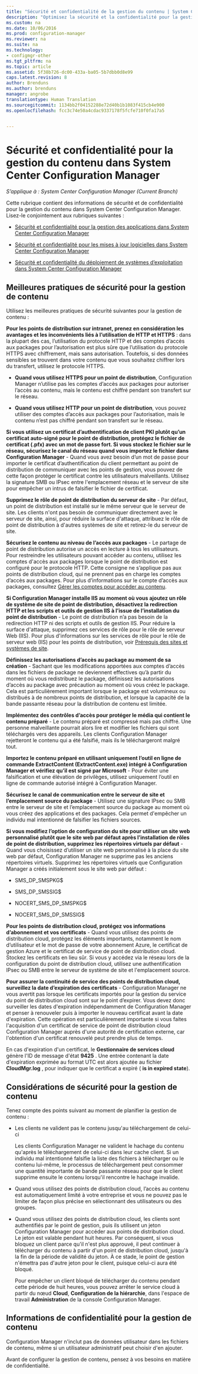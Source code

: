 ```yaml
---
title: "Sécurité et confidentialité de la gestion du contenu | System Center Configuration Manager"
description: "Optimisez la sécurité et la confidentialité pour la gestion du contenu dans System Center Configuration Manager."
ms.custom: na
ms.date: 10/06/2016
ms.prod: configuration-manager
ms.reviewer: na
ms.suite: na
ms.technology:
- configmgr-other
ms.tgt_pltfrm: na
ms.topic: article
ms.assetid: 5f38b726-dc00-433a-ba05-5b7dbb0d8e99
caps.latest.revision: 8
author: Brenduns
ms.author: brenduns
manager: angrobe
translationtype: Human Translation
ms.sourcegitcommit: 1134bb2f04152288e72d40b1b1083f415cb4e900
ms.openlocfilehash: fcc3c74e50a4cdac9337178f5fcfe710f0fa17a5


---
```

# <a name="security-and-privacy-for-content-management-for-system-center-configuration-manager"></a>Sécurité et confidentialité pour la gestion du contenu dans System Center Configuration Manager

*S’applique à : System Center Configuration Manager (Current Branch)*

Cette rubrique contient des informations de sécurité et de confidentialité pour la gestion du contenu dans System Center Configuration Manager. Lisez-le conjointement aux rubriques suivantes :  

-   [Sécurité et confidentialité pour la gestion des applications dans System Center Configuration Manager](../../../apps/plan-design/security-and-privacy-for-application-management.md)  

-   [Sécurité et confidentialité pour les mises à jour logicielles dans System Center Configuration Manager](/sccm/sum/plan-design/security-and-privacy-for-software-updates)  

-   [Sécurité et confidentialité du déploiement de systèmes d’exploitation dans System Center Configuration Manager](../../../osd/plan-design/security-and-privacy-for-operating-system-deployment.md)  

##  <a name="a-namebkmksecuritycontentmanagementa-security-best-practices-for-content-management"></a><a name="BKMK_Security_ContentManagement"></a> Meilleures pratiques de sécurité pour la gestion de contenu  
 Utilisez les meilleures pratiques de sécurité suivantes pour la gestion de contenu :  

 **Pour les points de distribution sur intranet, prenez en considération les avantages et les inconvénients liés à l’utilisation de HTTP et HTTPS** : dans la plupart des cas, l’utilisation du protocole HTTP et des comptes d’accès aux packages pour l’autorisation est plus sûre que l’utilisation du protocole HTTPS avec chiffrement, mais sans autorisation. Toutefois, si des données sensibles se trouvent dans votre contenu que vous souhaitez chiffrer lors du transfert, utilisez le protocole HTTPS.  

-   **Quand vous utilisez HTTPS pour un point de distribution**, Configuration Manager n’utilise pas les comptes d’accès aux packages pour autoriser l’accès au contenu, mais le contenu est chiffré pendant son transfert sur le réseau.  

-   **Quand vous utilisez HTTP pour un point de distribution**, vous pouvez utiliser des comptes d’accès aux packages pour l’autorisation, mais le contenu n’est pas chiffré pendant son transfert sur le réseau.  


**Si vous utilisez un certificat d’authentification de client PKI plutôt qu’un certificat auto-signé pour le point de distribution, protégez le fichier de certificat (.pfx) avec un mot de passe fort. Si vous stockez le fichier sur le réseau, sécurisez le canal du réseau quand vous importez le fichier dans Configuration Manager** - Quand vous avez besoin d’un mot de passe pour importer le certificat d’authentification du client permettant au point de distribution de communiquer avec les points de gestion, vous pouvez de cette façon protéger le certificat contre les utilisateurs malveillants. Utilisez la signature SMB ou IPsec entre l'emplacement réseau et le serveur de site pour empêcher un intrus de falsifier le fichier de certificat.  

**Supprimez le rôle de point de distribution du serveur de site** - Par défaut, un point de distribution est installé sur le même serveur que le serveur de site. Les clients n'ont pas besoin de communiquer directement avec le serveur de site, ainsi, pour réduire la surface d'attaque, attribuez le rôle de point de distribution à d'autres systèmes de site et retirez-le du serveur de site.  

**Sécurisez le contenu au niveau de l’accès aux packages** - Le partage de point de distribution autorise un accès en lecture à tous les utilisateurs. Pour restreindre les utilisateurs pouvant accéder au contenu, utilisez les comptes d'accès aux packages lorsque le point de distribution est configuré pour le protocole HTTP. Cette consigne ne s’applique pas aux points de distribution cloud, qui ne prennent pas en charge les comptes d’accès aux packages. Pour plus d’informations sur le compte d’accès aux packages, consultez [Gérer les comptes pour accéder au contenu](../../../core/plan-design/hierarchy/manage-accounts-to-access-content.md).


**Si Configuration Manager installe IIS au moment où vous ajoutez un rôle de système de site de point de distribution, désactivez la redirection HTTP et les scripts et outils de gestion IIS à l’issue de l’installation du point de distribution** - Le point de distribution n’a pas besoin de la redirection HTTP ni des scripts et outils de gestion IIS. Pour réduire la surface d'attaque, supprimez ces services de rôle pour le rôle de serveur Web (IIS).  Pour plus d'informations sur les services de rôle pour le rôle de serveur web (IIS) pour les points de distribution, voir [Prérequis des sites et systèmes de site](/sccm/core/plan-design/configs/site-and-site-system-prerequisites).  

**Définissez les autorisations d’accès au package au moment de sa création** - Sachant que les modifications apportées aux comptes d’accès dans les fichiers de package ne deviennent effectives qu’à partir du moment où vous redistribuez le package, définissez les autorisations d’accès au package avec précaution au moment où vous créez le package. Cela est particulièrement important lorsque le package est volumineux ou distribués à de nombreux points de distribution, et lorsque la capacité de la bande passante réseau pour la distribution de contenu est limitée.  

**Implémentez des contrôles d’accès pour protéger le média qui contient le contenu préparé** - Le contenu préparé est compressé mais pas chiffré. Une personne malveillante pourrait alors lire et modifier les fichiers qui sont téléchargés vers des appareils. Les clients Configuration Manager rejetteront le contenu qui a été falsifié, mais ils le téléchargeront malgré tout.  

**Importez le contenu préparé en utilisant uniquement l’outil en ligne de commande ExtractContent (ExtractContent.exe) intégré à Configuration Manager et vérifiez qu’il est signé par Microsoft** - Pour éviter une falsification et une élévation de privilèges, utilisez uniquement l’outil en ligne de commande autorisé intégré à Configuration Manager.  

**Sécurisez le canal de communication entre le serveur de site et l’emplacement source du package** - Utilisez une signature IPsec ou SMB entre le serveur de site et l’emplacement source du package au moment où vous créez des applications et des packages. Cela permet d'empêcher un individu mal intentionné de falsifier les fichiers sources.  

**Si vous modifiez l’option de configuration du site pour utiliser un site web personnalisé plutôt que le site web par défaut après l’installation de rôles de point de distribution, supprimez les répertoires virtuels par défaut** - Quand vous choisissez d’utiliser un site web personnalisé à la place du site web par défaut, Configuration Manager ne supprime pas les anciens répertoires virtuels. Supprimez les répertoires virtuels que Configuration Manager a créés initialement sous le site web par défaut :  

-   SMS_DP_SMSPKG$  

-   SMS_DP_SMSSIG$  

-   NOCERT_SMS_DP_SMSPKG$  

-   NOCERT_SMS_DP_SMSSIG$  

**Pour les points de distribution cloud, protégez vos informations d’abonnement et vos certificats** - Quand vous utilisez des points de distribution cloud, protégez les éléments importants, notamment le nom d’utilisateur et le mot de passe de votre abonnement Azure, le certificat de gestion Azure et le certificat de service de point de distribution cloud. Stockez les certificats en lieu sûr. Si vous y accédez via le réseau lors de la configuration du point de distribution cloud, utilisez une authentification IPsec ou SMB entre le serveur de système de site et l'emplacement source.  

**Pour assurer la continuité de service des points de distribution cloud, surveillez la date d’expiration des certificats** - Configuration Manager ne vous avertit pas lorsque les certificats importés pour la gestion du service du point de distribution cloud sont sur le point d’expirer. Vous devez donc surveiller les dates d'expiration indépendamment de Configuration Manager et penser à renouveler puis à importer le nouveau certificat avant la date d'expiration. Cette opération est particulièrement importante si vous faites l'acquisition d'un certificat de service de point de distribution cloud Configuration Manager auprès d'une autorité de certification externe, car l'obtention d'un certificat renouvelé peut prendre plus de temps.  

 En cas d'expiration d'un certificat, le **Gestionnaire de services cloud** génère l'ID de message d'état **9425** . Une entrée contenant la date d'expiration exprimée au format UTC est alors ajoutée au fichier **CloudMgr.log** , pour indiquer que le certificat a expiré ( **is in expired state**).  

## <a name="security-considerations-for-content-management"></a>Considérations de sécurité pour la gestion de contenu  
Tenez compte des points suivant au moment de planifier la gestion de contenu :  

-   Les clients ne valident pas le contenu jusqu'au téléchargement de celui-ci  

     Les clients Configuration Manager ne valident le hachage du contenu qu'après le téléchargement de celui-ci dans leur cache client. Si un individu mal intentionné falsifie la liste des fichiers à télécharger ou le contenu lui-même, le processus de téléchargement peut consommer une quantité importante de bande passante réseau pour que le client supprime ensuite le contenu lorsqu'il rencontre le hachage invalide.  

-   Quand vous utilisez des points de distribution cloud, l’accès au contenu est automatiquement limité à votre entreprise et vous ne pouvez pas le limiter de façon plus précise en sélectionnant des utilisateurs ou des groupes.  

-   Quand vous utilisez des points de distribution cloud, les clients sont authentifiés par le point de gestion, puis ils utilisent un jeton Configuration Manager pour accéder aux points de distribution cloud. Le jeton est valable pendant huit heures. Par conséquent, si vous bloquez un client parce qu'il n'est plus approuvé, il peut continuer à télécharger du contenu à partir d'un point de distribution cloud, jusqu'à la fin de la période de validité du jeton. À ce stade, le point de gestion n'émettra pas d'autre jeton pour le client, puisque celui-ci aura été bloqué.  

     Pour empêcher un client bloqué de télécharger du contenu pendant cette période de huit heures, vous pouvez arrêter le service cloud à partir du nœud **Cloud**, **Configuration de la hiérarchie**, dans l'espace de travail **Administration** de la console Configuration Manager.  

##  <a name="a-namebkmkprivacycontentmanagementa-privacy-information-for-content-management"></a><a name="BKMK_Privacy_ContentManagement"></a> Informations de confidentialité pour la gestion de contenu  
 Configuration Manager n'inclut pas de données utilisateur dans les fichiers de contenu, même si un utilisateur administratif peut choisir d'en ajouter.  

 Avant de configurer la gestion de contenu, pensez à vos besoins en matière de confidentialité.  



<!--HONumber=Nov16_HO1-->


